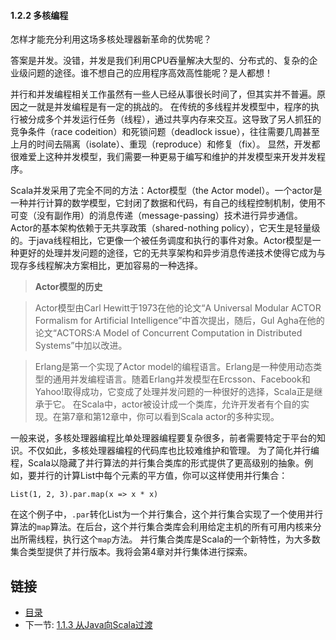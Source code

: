 #### 1.2.2 多核编程

怎样才能充分利用这场多核处理器新革命的优势呢？

答案是并发。没错，并发是我们利用CPU吞量解决大型的、分布式的、复杂的企业级问题的途径。谁不想自己的应用程序高效高性能呢？是人都想！

并行和并发编程相关工作虽然有一些人已经从事很长时间了，但其实并不普遍。原因之一就是并发编程是有一定的挑战的。
在传统的多线程并发模型中，程序的执行被分成多个并发运行任务（线程），通过共享内存来交互。这导致了另人抓狂的竞争条件（race codeition）和死锁问题（deadlock issue），往往需要几周甚至上月的时间去隔离（isolate）、重现（reproduce）和修复（fix）。
显然，开发都很难爱上这种并发模型，我们需要一种更易于编写和维护的并发模型来开发并发程序。

Scala并发采用了完全不同的方法：Actor模型（the Actor model）。一个actor是一种并行计算的数学模型，它封闭了数据和代码，有自己的线程控制机制，使用不可变（没有副作用）的消息传递（message-passing）技术进行异步通信。
Actor的基本架构依赖于无共享政策（shared-nothing policy），它天生是轻量级的。于java线程相比，它更像一个被任务调度和执行的事件对象。Actor模型是一种更好的处理并发问题的途径，它的无共享架构和异步消息传递技术使得它成为与现存多线程解决方案相比，更加容易的一种选择。

>**Actor模型的历史**

>Actor模型由Carl Hewitt于1973在他的论文“A Universal Modular ACTOR Formalism for Artificial Intelligence”中首次提出，随后，Gul Agha在他的论文“ACTORS:A Model of Concurrent Computation in Distributed Systems”中加以改进。

> Erlang是第一个实现了Actor model的编程语言。Erlang是一种使用动态类型的通用并发编程语言。随着Erlang并发模型在Ercsson、Facebook和Yahoo!取得成功，它变成了处理并发问题的一种很好的选择，Scala正是继承于它。
在Scala中，actor被设计成一个类库，允许开发者有个自的实现。在第7章和第12章中，你可以看到Scala actor的多种实现。


一般来说，多核处理器编程比单处理器编程要复杂很多，前者需要特定于平台的知识。不仅如此，多核处理器编程的代码库也比较难维护和管理。
为了简化并行编程，Scala以隐藏了并行算法的并行集合类库的形式提供了更高级别的抽象。例如，要并行的计算List中每个元素的平方值，你可以这样使用并行集合：

`List(1, 2, 3).par.map(x => x * x)`

在这个例子中，`.par`转化List为一个并行集合，这个并行集合实现了一个使用并行算法的`map`算法。在后台，这个并行集合类库会利用给定主机的所有可用内核来分出所需线程，执行这个`map`方法。
并行集合类库是Scala的一个新特性，为大多数集合类型提供了并行版本。我将会第4章对并行集体进行探索。


## 链接
- [目录](../README.md)
- 下一节: [1.1.3 从Java向Scala过渡](1.1.3.md)
